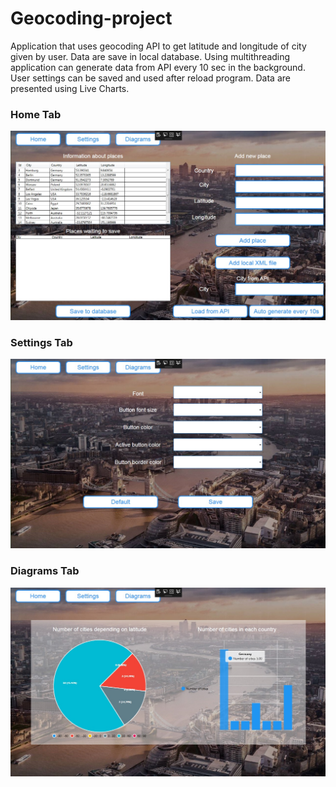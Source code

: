 # Geocoding-project
Application that uses geocoding API to get latitude and longitude of city given by user. Data are save in local database. Using multithreading application can generate data from API every 10 sec in the background. User settings can be saved and used after reload program. Data are presented using Live Charts.

### Home Tab
![Home Tab](https://github.com/filipmajszczyk/Geocoding-project/blob/master/Resources/img/home.jpg)

### Settings Tab
![Settings Tab](https://github.com/filipmajszczyk/Geocoding-project/blob/master/Resources/img/settings.jpg)

### Diagrams Tab
![Diagrams Tab](https://github.com/filipmajszczyk/Geocoding-project/blob/master/Resources/img/diagrams.jpg)
